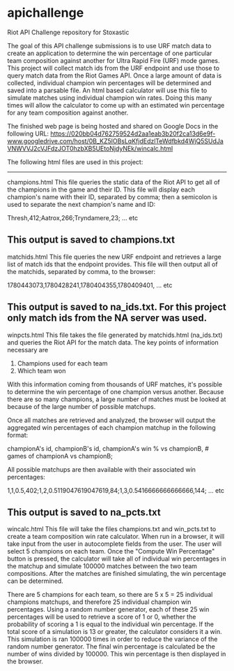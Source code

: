 # apichallenge
Riot API Challenge repository for Stoxastic

The goal of this API challenge submissions is to use URF match data to create an application to 
determine the win percentage of one particular team composition against another for Ultra Rapid Fire (URF)
mode games. This project will collect match ids from the URF endpoint and use those to query match data
from the Riot Games API. Once a large amount of data is collected, individual champion win percentages 
will be determined and saved into a parsable file. An html based calculator will use this file to simulate
matches using individual champion win rates. Doing this many times will allow the calculator to come up with
an estimated win percentage for any team composition against another. 

The finished web page is being hosted and shared on Google Docs in the following URL:
https://020bb04d762759524d2aa1eab3b20f2ca13d6e9f-www.googledrive.com/host/0B_KZ5lOBsLqKfjdEdzlTeWdfbkd4WjQ5SUdJaVNWVVJ2cVJFdzJOT0hzbXB5UEtoNjdyNEk/wincalc.html

The following html files are used in this project:

--------------------------------------------------------------------------------------------------------------
champions.html
This file queries the static data of the Riot API to get all of the champions in the game and their ID.
This file will display each champion's name with their ID, separated by comma; then a semicolon is used
to separate  the next champion's name and ID:

Thresh,412;Aatrox,266;Tryndamere,23; ... etc

This output is saved to champions.txt
--------------------------------------------------------------------------------------------------------------
matchids.html
This file queries the new URF endpoint and retrieves a large list of match ids that the endpoint provides. 
This file will then output all of the matchids, separated by comma, to the browser:

1780443073,1780428241,1780404355,1780409401, ... etc

This output is saved to na_ids.txt. For this project only match ids from the NA server was used.
--------------------------------------------------------------------------------------------------------------
winpcts.html
This file takes the file generated by matchids.html (na_ids.txt) and queries the Riot API for the match data.
The key points of information necessary are 

1) Champions used for each team
2) Which team won

With this information coming from thousands of URF matches, it's possible to determine the win percentage
of one champion versus another. Because there are so many champions, a large number of matches must be 
looked at because of the large number of possible matchups. 

Once all matches are retrieved and analyzed, the browser will output the aggregated win percentages of 
each champion matchup in the following format:

championA's id, championB's id, championA's win % vs championB, # games of championA vs championB;

All possible matchups are then available with their associated win percentages:

1,1,0.5,402;1,2,0.5119047619047619,84;1,3,0.5416666666666666,144; ... etc

This output is saved to na_pcts.txt
------------------------------------------------------------------------------------------------------------
wincalc.html
This file will take the files champions.txt and win_pcts.txt to create a team composition win rate 
calculator. When run in a browser, it will take input from the user in autocomplete fields from the user. 
The user will select 5 champions on each team. Once the "Compute Win Percentage" button is pressed, the 
calculator will take all of individual win percentages in the matchup and simulate 100000 matches between 
the two team compositions. After the matches are finished simulating, the win percentage can be determined. 

There are 5 champions for each team, so there are 5 x 5 = 25 individual champions matchups, and therefore 
25 individual champion win percentages. Using a random number generator, each of these 25 win percentages
will be used to retrieve a score of 1 or 0, whether the probability of scoring a 1 is equal to the
individual win percentage. If the total score of a simulation is 13 or greater, the calculator considers it
a win. This simulation is ran 100000 times in order to reduce the variance of the random number generator.
The final win percentage is calculated be the number of wins divided by 100000. This win percentage is 
then displayed in the browser. 